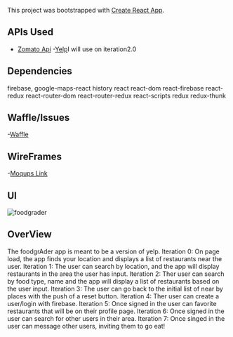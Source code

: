 This project was bootstrapped with [Create React App](https://github.com/facebookincubator/create-react-app).


## APIs Used

- [Zomato Api](https://developers.zomato.com/api)
-[Yelp](https://www.yelp.com/developers/documentation/v3)I will use on iteration2.0

## Dependencies

firebase,
google-maps-react
history
react
react-dom
react-firebase
react-redux
react-router-dom
react-router-redux
react-scripts
redux
redux-thunk

## Waffle/Issues
-[Waffle](https://waffle.io/danalvarez5280/foodgrader)

## WireFrames
-[Moqups Link](https://app.moqups.com/danalvarez5280@gmail.com/0Nnqb5gJTp/edit/page/ad64222d5)

## UI
![foodgrader](https://user-images.githubusercontent.com/26985984/30564105-28eb14bc-9c81-11e7-92cc-2ce294eeac8f.png)

## OverView

The foodgrAder app is meant to be a version of yelp.
Iteration 0: On page load, the app finds your location and displays a list of restaurants near the user.
Iteration 1: The user can search by location, and the app will display restaurants in the area the user has input.
Iteration 2: Ther user can search by food type, name and the app will display a list of restaurants based on the user input.
Iteration 3: The user can go back to the initial list of near by places with the push of a reset button.
Iteration 4: Ther user can create a user/login with firebase.
Iteration 5: Once signed in the user can favorite restaurants that will be on their profile page.
Iteration 6: Once signed in the user can search for other users in their area.
Iteration 7: Once singed in the user can message other users, inviting them to go eat!
